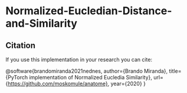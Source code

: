 # Normalized-Eucledian-Distance-and-Similarity


## Citation
If you use this implementation in your research you can cite:

@software{brandomiranda2021nednes,
    author={Brando Miranda},
    title={PyTorch implementation of Normalized Eucledia Similarity},
    url={https://github.com/moskomule/anatome},
    year={2020}
}
